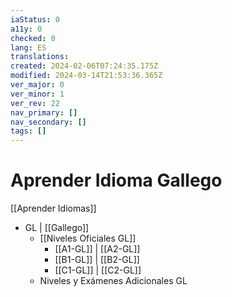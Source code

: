 ```yaml
---
iaStatus: 0
a11y: 0
checked: 0
lang: ES
translations: 
created: 2024-02-06T07:24:35.175Z
modified: 2024-03-14T21:53:36.365Z
ver_major: 0
ver_minor: 1
ver_rev: 22
nav_primary: []
nav_secondary: []
tags: []
---
```

# Aprender Idioma Gallego

[[Aprender Idiomas]]
  
* GL | [[Gallego]]
	* [[Niveles Oficiales GL]]
		* [[A1-GL]] | [[A2-GL]]
		* [[B1-GL]] | [[B2-GL]]
		* [[C1-GL]] | [[C2-GL]]
	* Niveles y Exámenes Adicionales GL